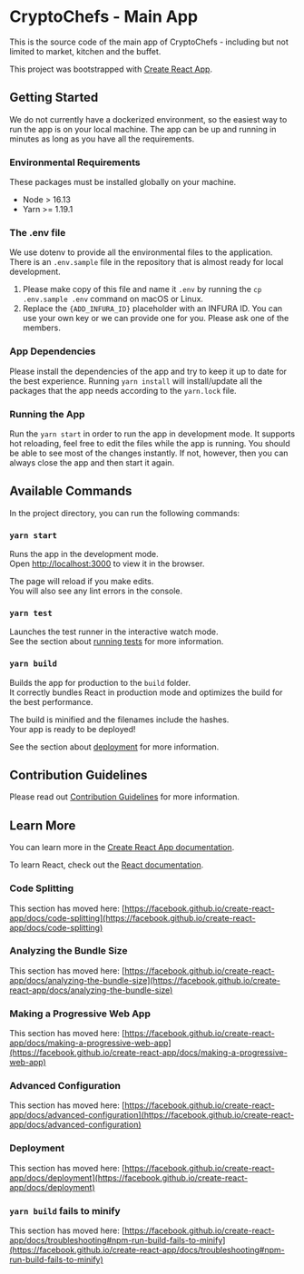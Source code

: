 # CryptoChefs - Main App

This is the source code of the main app of CryptoChefs - including but not limited to market, kitchen and the buffet.

This project was bootstrapped with [Create React App](https://github.com/facebook/create-react-app).

## Getting Started

We do not currently have a dockerized environment, so the easiest way to run the app is on your local machine. 
The app can be up and running in minutes as long as you have all the requirements. 

### Environmental Requirements

These packages must be installed globally on your machine.
  - Node > 16.13
  - Yarn >= 1.19.1

### The .env file

We use dotenv to provide all the environmental files to the application. There is an `.env.sample` file 
in the repository that is almost ready for local development. 

1. Please make copy of this file and name it `.env` by running the `cp .env.sample .env` command on macOS or Linux.
2. Replace the `{ADD_INFURA_ID}` placeholder with an INFURA ID. You can use your own key or we can provide one for you. Please ask one of the members.


### App Dependencies

Please install the dependencies of the app and try to keep it up to date for the best experience. 
Running `yarn install` will install/update all the packages that the app needs according to the `yarn.lock` file.

### Running the App

Run the `yarn start` in order to run the app in development mode. It supports hot reloading, feel free to edit the
files while the app is running. You should be able to see most of the changes instantly. If not, however, then you can 
always close the app and then start it again.

## Available Commands

In the project directory, you can run the following commands:

### `yarn start`

Runs the app in the development mode.\
Open [http://localhost:3000](http://localhost:3000) to view it in the browser.

The page will reload if you make edits.\
You will also see any lint errors in the console.

### `yarn test`

Launches the test runner in the interactive watch mode.\
See the section about [running tests](https://facebook.github.io/create-react-app/docs/running-tests) for more information.

### `yarn build`

Builds the app for production to the `build` folder.\
It correctly bundles React in production mode and optimizes the build for the best performance.

The build is minified and the filenames include the hashes.\
Your app is ready to be deployed!

See the section about [deployment](https://facebook.github.io/create-react-app/docs/deployment) for more information.

## Contribution Guidelines

Please read out [Contribution Guidelines](CONTRIBUTING.md) for more information. 

## Learn More

You can learn more in the [Create React App documentation](https://facebook.github.io/create-react-app/docs/getting-started).

To learn React, check out the [React documentation](https://reactjs.org/).

### Code Splitting

This section has moved here: [https://facebook.github.io/create-react-app/docs/code-splitting](https://facebook.github.io/create-react-app/docs/code-splitting)

### Analyzing the Bundle Size

This section has moved here: [https://facebook.github.io/create-react-app/docs/analyzing-the-bundle-size](https://facebook.github.io/create-react-app/docs/analyzing-the-bundle-size)

### Making a Progressive Web App

This section has moved here: [https://facebook.github.io/create-react-app/docs/making-a-progressive-web-app](https://facebook.github.io/create-react-app/docs/making-a-progressive-web-app)

### Advanced Configuration

This section has moved here: [https://facebook.github.io/create-react-app/docs/advanced-configuration](https://facebook.github.io/create-react-app/docs/advanced-configuration)

### Deployment

This section has moved here: [https://facebook.github.io/create-react-app/docs/deployment](https://facebook.github.io/create-react-app/docs/deployment)

### `yarn build` fails to minify

This section has moved here: [https://facebook.github.io/create-react-app/docs/troubleshooting#npm-run-build-fails-to-minify](https://facebook.github.io/create-react-app/docs/troubleshooting#npm-run-build-fails-to-minify)